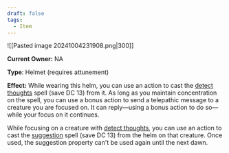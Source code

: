 ```yaml
---
draft: false
tags:
  - Item
---
```

![[Pasted image 20241004231908.png|300]]

**Current Owner:** NA

**Type**: Helmet (requires attunement)

**Effect:** While wearing this helm, you can use an action to cast the [detect thoughts](https://5e.tools/spells.html#detect%20thoughts_phb) spell (save DC 13) from it. As long as you maintain concentration on the spell, you can use a bonus action to send a telepathic message to a creature you are focused on. It can reply—using a bonus action to do so—while your focus on it continues.

While focusing on a creature with [detect thoughts](https://5e.tools/spells.html#detect%20thoughts_phb), you can use an action to cast the [suggestion](https://5e.tools/spells.html#suggestion_phb) spell (save DC 13) from the helm on that creature. Once used, the suggestion property can't be used again until the next dawn.
